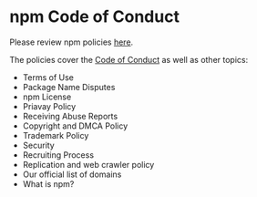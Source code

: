 # npm Code of Conduct

Please review npm policies [here](https://www.npmjs.com/policies).

The policies cover the [Code of Conduct](https://www.npmjs.com/policies/conduct) as well as other topics:  

* Terms of Use
* Package Name Disputes
* npm License
* Priavay Policy
* Receiving Abuse Reports
* Copyright and DMCA Policy
* Trademark Policy
* Security
* Recruiting Process
* Replication and web crawler policy
* Our official list of domains
* What is npm?